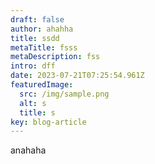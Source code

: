 ```yaml
---
draft: false
author: ahahha
title: ssdd
metaTitle: fsss
metaDescription: fss
intro: dff
date: 2023-07-21T07:25:54.961Z
featuredImage:
  src: /img/sample.png
  alt: s
  title: s
key: blog-article
---
```

a﻿nahaha